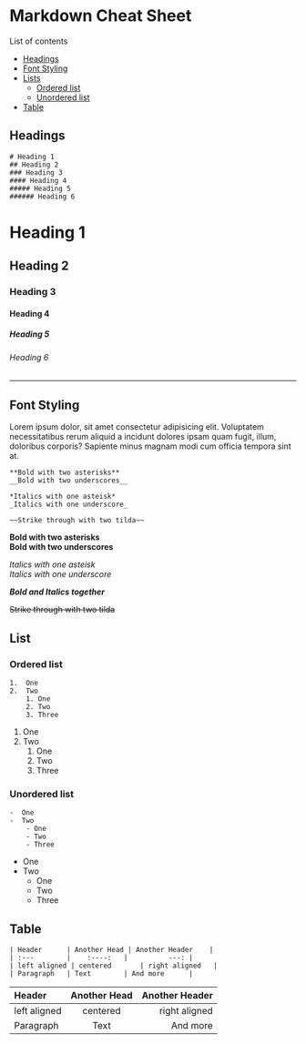 # Markdown Cheat Sheet

List of contents   
- [Headings](#headings)
- [Font Styling](#font-styling)
- [Lists](#list)
    - [Ordered list](#ordered-list)
    - [Unordered list](#unordered-list)
- [Table](#table)


## Headings
```
# Heading 1
## Heading 2
### Heading 3
#### Heading 4  
##### Heading 5
###### Heading 6
```
# Heading 1
## Heading 2
### Heading 3
#### Heading 4  
##### Heading 5
###### Heading 6

---

## Font Styling
Lorem ipsum dolor, sit amet consectetur adipisicing elit. Voluptatem necessitatibus rerum aliquid a incidunt dolores ipsam quam fugit, illum, doloribus corporis? Sapiente minus magnam modi cum officia tempora sint at.

```
**Bold with two asterisks**
__Bold with two underscores__

*Italics with one asteisk*
_Italics with one underscore_

~~Strike through with two tilda~~
```
**Bold with two asterisks**  
__Bold with two underscores__  

*Italics with one asteisk*  
_Italics with one underscore_

***Bold and Italics together***

~~Strike through with two tilda~~

## List 

### Ordered list

```
1.  One 
2.  Two   
    1. One 
    2. Two 
    3. Three 
```

1.  One  
2.  Two   
    1. One 
    2. Two 
    3. Three 


### Unordered list

```
-  One  
-  Two   
    - One 
    - Two 
    - Three 
```

-  One  
-  Two   
    - One 
    - Two 
    - Three   



## Table 
```
| Header      | Another Head | Another Header    |
| :---        |    :----:   |          ---: |
| left aligned | centered       | right aligned   |
| Paragraph   | Text        | And more      |
```

| Header      | Another Head | Another Header    |
| :---        |    :----:   |          ---: |
| left aligned | centered       | right aligned   |
| Paragraph   | Text        | And more      |